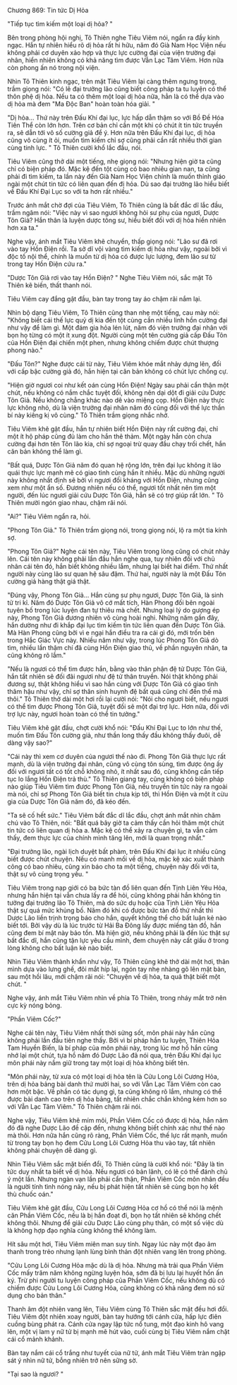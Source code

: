 




Chương 869: Tin tức Dị Hỏa




"Tiếp tục tìm kiếm một loại dị hỏa? "

Bên trong phòng hội nghị, Tô Thiên nghe Tiêu Viêm nói, ngẩn ra đầy kinh ngạc. Hắn tự nhiên hiểu rõ dị hỏa rất hi hữu, năm đó Già Nam Học Viện nếu không phải cơ duyên xảo hợp và thực lực cường đại của viện trường đại nhân, hiển nhiên không có khả năng tìm được Vẫn Lạc Tâm Viêm. Hơn nữa còn phong ấn nó trong nội viện.

Nhìn Tô Thiên kinh ngạc, trên mặt Tiêu Viêm lại càng thêm ngưng trọng, trầm giọng nói: "Có lẽ đại trưởng lão cũng biết công pháp ta tu luyện có thể thôn phệ dị hỏa. Nếu ta có thêm một loại dị hỏa nữa, hẳn là có thể dựa vào dị hỏa mà đem "Ma Độc Ban" hoàn toàn hóa giải. "

"Dị hỏa... Thứ này trên Đấu Khí đại lục, lực hấp dẫn thậm so với Bồ Đề Hóa Tiên Thể còn lớn hơn. Trên cơ bản chỉ cần một khi có chút ít tin tức truyền ra, sẽ dẫn tới vô số cường giả để ý. Hơn nữa trên Đấu Khí đại lục, dị hỏa cũng vô cùng ít ỏi, muốn tìm kiếm chỉ sợ cũng phải cần rất nhiều thời gian cùng tinh lực. " Tô Thiên cười khổ lắc đầu, nói.

Tiêu Viêm cũng thở dài một tiếng, nhẹ giọng nói: "Nhưng hiện giờ ta cũng chỉ có biện pháp đó. Mặc kệ đến tột cùng có bao nhiêu gian nan, ta cũng phải đi tìm kiếm, ta lần này đến Già Nam Học Viện chính là muốn thỉnh giáo ngài một chút tin tức có liên quan đến đị hỏa. Dù sao đại trưởng lão hiểu biết về Đấu Khí Đại Lục so với ta hơn rất nhiều."

Trước ánh mắt chờ đợi của Tiêu Viêm, Tô Thiên cũng là bất đắc dĩ lắc đầu, trầm ngâm nói: "Việc này vì sao ngươi không hỏi sư phụ của ngươi, Dược Tôn Giả? Hắn thân là luyện dược tông sư, hiểu biết đối với dị hỏa hiển nhiên hơn xa ta."

Nghe vậy, ánh mắt Tiêu Viêm khẽ chuyển, thấp giọng nói: "Lão sư đã rơi vào tay Hồn Điện rồi. Ta sở dĩ vội vàng tìm kiếm dị hỏa như vậy, ngoài bởi vì độc tố nội thể, chính là muốn từ dị hỏa có được lực lượng, đem lão sư từ trong tay Hồn Điện cứu ra."

"Dược Tôn Giả rơi vào tay Hồn Điện? " Nghe Tiêu Viêm nói, sắc mặt Tô Thiên kẽ biến, thất thanh nói.

Tiêu Viêm cay đắng gật đầu, bàn tay trong tay áo chậm rãi nắm lại.

Nhìn bộ dạng Tiêu Viêm, Tô Thiên cũng than nhẹ một tiếng, cau mày nói: "Không biết cái thế lực quỷ dị kia đến tột cùng cần nhiều linh hồn cường đại như vậy để làm gì. Một đám gia hỏa lén lút, năm đó viện trưởng đại nhân với bọn họ từng có một ít xung đột. Người cùng một tên cường giả cấp Đấu Tôn của Hồn Điện đại chiến một phen, nhưng không chiếm được chút thượng phong nào."

"Đấu Tôn?" Nghe được cái từ này, Tiêu Viêm khóe mắt nhảy dựng lên, đối với cấp bậc cường giả đó, hắn hiện tại căn bản không có chút lực chống cự.

"Hiện giờ ngươi coi như kết oán cùng Hồn Điện! Ngày sau phải cẩn thận một chút, nếu không có nắm chắc tuyệt đối, không nên dại dột đi giải cứu Dược Tôn Giả. Nếu không chẳng khác nào dê vào miệng cọp. Hồn Điện này thực lực không nhỏ, dù là viện trưởng đại nhân năm đó cũng đối với thế lực thần bí này kiêng kị vô cùng." Tô Thiên trầm giọng nhắc nhở.

Tiêu Viêm khẽ gật đầu, hắn tự nhiên biết Hồn Điện này rất cường đại, chỉ một ít hộ pháp cũng đủ làm cho hắn thê thảm. Một ngày hắn còn chưa cường đại hơn tên Tôn lão kia, chỉ sợ ngoại trừ quay đầu chạy trối chết, hắn căn bản không thể làm gì.

"Bất quá, Dược Tôn Giả năm đó quan hệ rộng lớn, trên đại lục không ít lão quái thực lực mạnh mẽ có giao tình cùng hắn ít nhiều. Mặc dù những người này không nhất định sẽ bởi vì ngươi đối kháng với Hồn Điện, nhưng cũng xem như một ẩn số. Đương nhiên nếu có thể, ngươi tốt nhất nên tìm một người, đến lúc ngươi giải cứu Dược Tôn Giả, hẳn sẽ có trợ giúp rất lớn. " Tô Thiên mười ngón giao nhau, chậm rãi nói.

"Ai?" Tiêu Viêm ngẩn ra, hỏi.

"Phong Tôn Giả." Tô Thiên trầm giọng nói, trong giọng nói, lộ ra một tia kính sợ.

"Phong Tôn Giả?" Nghe cái tên này, Tiêu Viêm trong lòng cũng có chút nhảy lên. Cái tên này không phải lần đầu hắn nghe qua, tuy nhiên đối với chủ nhân cái tên đó, hắn biết không nhiều lắm, nhưng lại biết hai điểm. Thứ nhất người này cùng lão sư quan hệ sâu đậm. Thứ hai, người này là một Đấu Tôn cường giả hàng thật giá thật.

"Đúng vậy, Phong Tôn Giả... Hắn cùng sư phụ ngươi, Dược Tôn Giả, là sinh tử tri kỉ. Năm đó Dược Tôn Giả vô cớ mất tích, Hàn Phong đối bên ngoài tuyên bố trong lúc luyện đan tự thiêu mà chết. Nhưng loại lý do gượng ép này, Phong Tôn Giả đương nhiên vô cùng hoài nghi. Những năm gần đây, hắn dường như đi khắp đại lục tìm kiếm tin tức liên quan đến Dược Tôn Giả. Mà Hàn Phong cũng bởi vì e ngại hắn điều tra ra cái gì đó, mới trốn bên trong Hắc Giác Vực này. Nhiều năm như vậy, trong lúc Phong Tôn Giả dò tìm, nhiều lần thậm chí đã cùng Hồn Điện giao thủ, về phần nguyên nhân, ta cũng không rõ lắm."

"Nếu là ngươi có thể tìm được hắn, bằng vào thân phận đệ tử Dược Tôn Giả, hắn tất nhiên sẽ đối đãi ngươi như đệ tử thân truyền. Nói thật không phải đương sự, thật không hiểu vì sao hắn cùng với Dược Tôn Giả có giao tình thâm hậu như vậy, chỉ sợ thân sinh huynh đệ bất quá cũng chỉ đến thế mà thôi." Tô Thiên thở dài một hơi rồi lại cười nói: "Nói cho ngươi biết, nếu ngươi có thể tìm được Phong Tôn Giả, tuyệt đối sẽ một đại trợ lực. Hơn nữa, đối với trợ lực này, ngươi hoàn toàn có thể tin tưởng."

Tiêu Viêm khẽ gật đầu, chợt cười khổ nói: "Đấu Khí Đại Lục to lớn như thế, muốn tìm Đấu Tôn cường giả, như thần long thấy đầu không thấy đuôi, dễ dàng vậy sao?"

"Cái này thì xem cơ duyên của ngươi thế nào đi. Phong Tôn Giả thực lực rất mạnh, dù là viện trưởng đại nhân, cũng vô cùng tôn sùng, tìm được ông ấy đối với ngươi tất có tốt chỗ không nhỏ, ít nhất sau đó, cũng không cần tiếp tục lo lắng Hồn Điện trả thù." Tô Thiên giang tay, cũng không có biện pháp nào giúp Tiêu Viêm tìm được Phong Tôn Giả, nếu truyền tin tức này ra ngoài mà nói, chỉ sợ Phong Tôn Giả biết tin chưa kịp tới, thì Hồn Điện và một ít cừu gia của Dược Tôn Giả năm đó, đã kéo đến.

"Ta sẽ cố hết sức." Tiêu Viêm bất đắc dĩ lắc đầu, chợt ánh mắt nhìn chăm chú vào Tô Thiên, nói: "Bất quá bây giờ ta cảm thấy cần hỏi thăm một chút tin tức có liên quan dị hỏa a. Mặc kệ có thể xảy ra chuyện gì, ta vẫn cảm thấy, đem thực lực của chính mình tăng lên, mới là quan trọng nhất."

"Đại trưởng lão, ngài lịch duyệt bất phàm, trên Đấu Khí đại lục ít nhiều cũng biết được chút chuyện. Nếu có manh mối về dị hỏa, mặc kệ xác xuất thành công có bao nhiêu, cũng xin báo cho ta một tiếng, chuyện này đối với ta, thật sự vô cùng trọng yếu. "

Tiêu Viêm trong nạp giới có ba bức tàn đồ liên quan đến Tịnh Liên Yêu Hỏa, nhưng hắn hiện tại vẫn chưa lấy ra để hỏi, cũng không phải hắn không tin tưởng đại trưởng lão Tô Thiên, mà do sức dụ hoặc của Tịnh Liên Yêu Hỏa thật sự quá mức khủng bố. Năm đó khi có được bức tàn đồ thứ nhất thì Dược Lão liền trịnh trọng báo cho hắn, quyết không thể cho bất luận kẻ nào biết tới. Bởi vậy dù là lúc trước từ Hải Ba Đông lấy được miếng tàn đồ, hắn cũng đem bí mật này bảo tồn. Mà hiện giờ, nếu không phải là đến lúc thật sự bất đắc dĩ, hắn cũng tận lực yêu cầu mình, đem chuyện này cất giấu ở trong lòng không cho bất luận kẻ nào biết.

Nhìn Tiêu Viêm thành khẩn như vậy, Tô Thiên cũng khẽ thở dài một hơi, thân mình dựa vào lưng ghế, đôi mắt híp lại, ngón tay nhẹ nhàng gõ lên mặt bàn, sau một hồi lâu, mới chậm rãi nói: "Chuyện về dị hỏa, ta quả thật biết một chút. "

Nghe vậy, ánh mắt Tiêu Viêm nhìn về phía Tô Thiên, trong nháy mắt trở nên cực kỳ nóng bỏng.

"Phần Viêm Cốc?"

Nghe cái tên này, Tiêu Viêm nhất thời sửng sốt, môn phái này hắn cũng không phải lần đầu tiên nghe thấy. Bởi vì bí pháp hắn tu luyện, Thiên Hỏa Tam Huyền Biến, là bí pháp của môn phái này, trong lúc mơ hồ hắn cũng nhớ lại một chút, tựa hồ năm đó Dược Lão đã nói qua, trên Đấu Khí đại lục môn phái này nắm giữ trong tay một loại dị hỏa không biết tên.

"Môn phái này, từ xưa có một loại dị hỏa tên là Cửu Long Lôi Cương Hỏa, trên dị hỏa bảng bài danh thứ mười hai, so với Vẫn Lạc Tâm Viêm còn cao hơn một bậc. Về phần có tác dụng gì, ta cũng không rõ lắm, nhưng có thể được bài danh cao trên dị hỏa bảng, tất nhiên chắc chắn không kém hơn so với Vẫn Lạc Tâm Viêm." Tô Thiên chậm rãi nói.

Nghe vậy, Tiêu Viêm khẽ mím môi, Phần Viêm Cốc có được dị hỏa, hắn năm đó đã nghe Dược Lão đề cập đến, nhưng không biết chính xác như thế nào mà thôi. Hơn nữa hắn cũng rõ ràng, Phần Viêm Cốc, thế lực rất mạnh, muốn từ trong tay bọn họ đem Cửu Long Lôi Cương Hỏa thu vào tay, tất nhiên không phải chuyện dễ dàng gì.

Nhìn Tiêu Viêm sắc mặt biến đổi, Tô Thiên cũng là cười khổ nói: "Đây là tin tức duy nhất ta biết về dị hỏa. Nếu ngươi có bản lãnh, có lẽ có thể đánh chủ ý một lần. Nhưng ngàn vạn lần phải cẩn thận, Phần Viêm Cốc môn nhân đều là người tính tình nóng nảy, nếu bị phát hiện tất nhiên sẽ cùng bọn họ kết thù chuốc oán."

Tiêu Viêm khẽ gật đầu, Cửu Long Lôi Cương Hỏa cơ hồ có thể nói là mệnh căn Phần Viêm Cốc, nếu là bị hắn đoạt đi, bọn họ tất nhiên sẽ không chết không thôi. Nhưng để giải cứu Dược Lão cùng phụ thân, có một số việc dù là không hợp đạo nghĩa cũng không thể không làm.

Hít sâu một hơi, Tiêu Viêm miên man suy tính. Ngay lúc này một đạo âm thanh trong trẻo nhưng lạnh lùng bình thản đột nhiên vang lên trong phòng.

"Cửu Long Lôi Cương Hỏa mặc dù là dị hỏa. Nhưng mà trải qua Phần Viêm Cốc mấy trăm năm không ngừng luyện hóa, sớm đã bị lưu lại huyết hồn ấn ký. Trừ phi người tu luyện công pháp của Phần Viêm Cốc, nếu không dù có chiếm được Cửu Long Lôi Cương Hỏa, cũng không có khả năng đem nó sử dụng cho bản thân."

Thanh âm đột nhiên vang lên, Tiêu Viêm cùng Tô Thiên sắc mặt đều hơi đổi. Tiêu Viêm đột nhiên xoay người, bàn tay hướng tới cánh cửa, hấp lực điên cuồng bùng phát ra. Cánh cửa ngay lập tức nổ tung, một đạo kinh hô vang lên, một vị lam y nữ tử bị mạnh mẽ hút vào, cuối cùng bị Tiêu Viêm nắm chặt cái cổ mảnh khảnh.

Bàn tay nắm cái cổ trắng như tuyết của nữ tử, ánh mắt Tiêu Viêm tràn ngập sát ý nhìn nữ tử, bỗng nhiên trở nên sững sờ.

"Tại sao là ngươi? "




